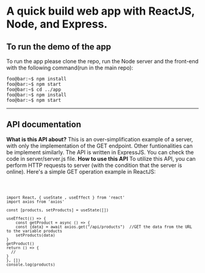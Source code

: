 # A quick build web app with ReactJS, Node, and Express.
## To run the demo of the app
To run the app please clone the repo, run the Node server and the front-end with the following command(run in the main repo):
```console
foo@bar:~$ npm install
foo@bar:~$ npm start
foo@bar:~$ cd ../app
foo@bar:~$ npm install
foo@bar:~$ npm start
```

__________________________________________________________
## API documentation
<strong>What is this API about?</strong> This is an over-simplification example of a server, with only the implementation of the GET endpoint. Other funtionalities can be implement similarly. The API is written in ExpressJS. You can check the code in server/server.js file. 
<strong>How to use this API</strong> To utilize this API, you can perform HTTP requests to server (with the condition that the server is online). Here's a simple GET operation example in ReactJS:<br>


<code>
	
  	import React, { useState , useEffect } from 'react'
  	import axios from 'axios'

	const [products, setProducts] = useState([])

	useEffect(() => {
		const getProduct = async () => {
		const {data} = await axios.get("/api/products")	 //GET the data from the URL to the variable products
		setProducts(data)
	}
	getProduct()
	return () => {
	  //
	}
	}, [])
	console.log(products)
	
</code>
